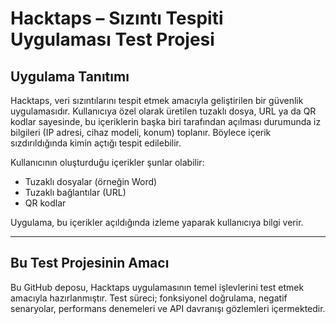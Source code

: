 # Hacktaps – Sızıntı Tespiti Uygulaması Test Projesi

##  Uygulama Tanıtımı

Hacktaps, veri sızıntılarını tespit etmek amacıyla geliştirilen bir güvenlik uygulamasıdır. Kullanıcıya özel olarak üretilen tuzaklı dosya, URL ya da QR kodlar sayesinde, bu içeriklerin başka biri tarafından açılması durumunda iz bilgileri (IP adresi, cihaz modeli, konum) toplanır. Böylece içerik sızdırıldığında kimin açtığı tespit edilebilir.

Kullanıcının oluşturduğu içerikler şunlar olabilir:
- Tuzaklı dosyalar (örneğin Word)
- Tuzaklı bağlantılar (URL)
- QR kodlar

Uygulama, bu içerikler açıldığında izleme yaparak kullanıcıya bilgi verir.

---

##  Bu Test Projesinin Amacı

Bu GitHub deposu, Hacktaps uygulamasının temel işlevlerini test etmek amacıyla hazırlanmıştır. Test süreci; fonksiyonel doğrulama, negatif senaryolar, performans denemeleri ve API davranışı gözlemleri içermektedir.

